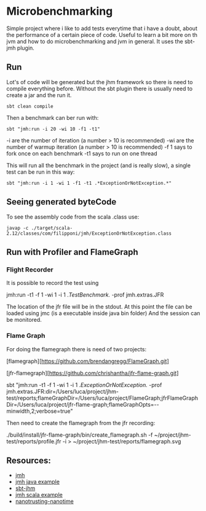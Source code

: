 # Microbenchmarking

Simple project where i like to add tests everytime that i have a doubt,
about the performance of a certain piece of code. Useful to learn a bit
more on th jvm and how to do microbenchmarking and jvm in general. It uses the sbt-jmh plugin.

## Run

Lot's of code will be generated but the jhm framework so there is need
to compile everything before. Without the sbt plugin there is usually
need to create a jar and the run it.

`sbt clean compile`

Then a benchmark can ber run with:

`sbt "jmh:run -i 20 -wi 10 -f1 -t1"`

-i are the number of iteration (a number > 10 is recommended)
-wi are the number of warmup iteration (a number > 10 is recommended)
-f 1 says to fork once on each benchmark 
-t1 says to run on one thread

This will run all the benchmark in the project (and is really slow),
a single test can be run in this way:

```sbt "jmh:run -i 1 -wi 1 -f1 -t1 .*ExceptionOrNotException.*"```

## Seeing generated byteCode

To see the assembly code from the scala .class use:

```
javap -c ./target/scala-2.12/classes/com/filipponi/jmh/ExceptionOrNotException.class
```


## Run with Profiler and FlameGraph

### Flight Recorder

It is possible to record the test using

jmh:run -t1 -f 1 -wi 1 -i 1 .*TestBenchmark.* -prof jmh.extras.JFR

The location of the jfr file will be in the stdout. At this point the
file can be loaded using jmc (is a executable inside java bin folder)
And the session can be monitored.

### Flame Graph

For doing the flamegraph there is need of two projects:

[flamegraph][https://github.com/brendangregg/FlameGraph.git]

[jfr-flamegraph][https://github.com/chrishantha/jfr-flame-graph.git]

sbt "jmh:run -t1 -f 1 -wi 1 -i 1 .*ExceptionOrNotException.* -prof jmh.extras.JFR:dir=/Users/luca/project/jhm-test/reports;flameGraphDir=/Users/luca/project/FlameGraph;jfrFlameGraphDir=/Users/luca/project/jfr-flame-graph;flameGraphOpts=--minwidth,2;verbose=true"

Then need to create the flamegraph from the jfr recording:

./build/install/jfr-flame-graph/bin/create_flamegraph.sh -f ~/project/jhm-test/reports/profile.jfr -i > ~/project/jhm-test/reports/flamegraph.svg

## Resources:

* [jmh](http://openjdk.java.net/projects/code-tools/jmh/)
* [jmh java example](http://hg.openjdk.java.net/code-tools/jmh/file/tip/jmh-samples/src/main/java/org/openjdk/jmh/samples/)
* [sbt-jhm](https://github.com/ktoso/sbt-jmh)
* [jmh scala example](https://github.com/ktoso/sbt-jmh/tree/master/plugin/src/sbt-test/sbt-jmh/run/src/main/scala/org/openjdk/jmh/samples)
* [nanotrusting-nanotime](https://shipilev.net/blog/2014/nanotrusting-nanotime/])
